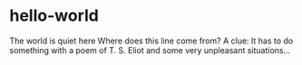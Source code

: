 # hello-world
The world is quiet here
Where does this line come from? A clue: It has to do something with a poem of T. S. Eliot and some very unpleasant situations...
